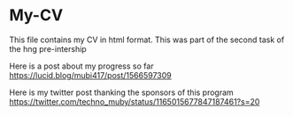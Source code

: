# My-CV
 This file contains my CV in html format.
 This was part of the second task of the hng pre-intership
 
 Here is a post about my progress so far
 https://lucid.blog/mubi417/post/1566597309
 
 Here is my twitter post thanking the sponsors of this program
 https://twitter.com/techno_muby/status/1165015677847187461?s=20

